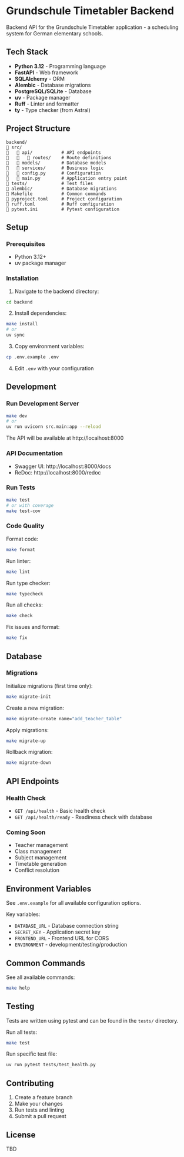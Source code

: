 # Grundschule Timetabler Backend

Backend API for the Grundschule Timetabler application - a scheduling system for German elementary schools.

## Tech Stack

- **Python 3.12** - Programming language
- **FastAPI** - Web framework
- **SQLAlchemy** - ORM
- **Alembic** - Database migrations
- **PostgreSQL/SQLite** - Database
- **uv** - Package manager
- **Ruff** - Linter and formatter
- **ty** - Type checker (from Astral)

## Project Structure

```
backend/
   src/
      api/           # API endpoints
         routes/    # Route definitions
      models/        # Database models
      services/      # Business logic
      config.py      # Configuration
      main.py        # Application entry point
   tests/             # Test files
   alembic/           # Database migrations
   Makefile           # Common commands
   pyproject.toml     # Project configuration
   ruff.toml          # Ruff configuration
   pytest.ini         # Pytest configuration
```

## Setup

### Prerequisites

- Python 3.12+
- uv package manager

### Installation

1. Navigate to the backend directory:
```bash
cd backend
```

2. Install dependencies:
```bash
make install
# or
uv sync
```

3. Copy environment variables:
```bash
cp .env.example .env
```

4. Edit `.env` with your configuration

## Development

### Run Development Server

```bash
make dev
# or
uv run uvicorn src.main:app --reload
```

The API will be available at http://localhost:8000

### API Documentation

- Swagger UI: http://localhost:8000/docs
- ReDoc: http://localhost:8000/redoc

### Run Tests

```bash
make test
# or with coverage
make test-cov
```

### Code Quality

Format code:
```bash
make format
```

Run linter:
```bash
make lint
```

Run type checker:
```bash
make typecheck
```

Run all checks:
```bash
make check
```

Fix issues and format:
```bash
make fix
```

## Database

### Migrations

Initialize migrations (first time only):
```bash
make migrate-init
```

Create a new migration:
```bash
make migrate-create name="add_teacher_table"
```

Apply migrations:
```bash
make migrate-up
```

Rollback migration:
```bash
make migrate-down
```

## API Endpoints

### Health Check

- `GET /api/health` - Basic health check
- `GET /api/health/ready` - Readiness check with database

### Coming Soon

- Teacher management
- Class management
- Subject management
- Timetable generation
- Conflict resolution

## Environment Variables

See `.env.example` for all available configuration options.

Key variables:
- `DATABASE_URL` - Database connection string
- `SECRET_KEY` - Application secret key
- `FRONTEND_URL` - Frontend URL for CORS
- `ENVIRONMENT` - development/testing/production

## Common Commands

See all available commands:
```bash
make help
```

## Testing

Tests are written using pytest and can be found in the `tests/` directory.

Run all tests:
```bash
make test
```

Run specific test file:
```bash
uv run pytest tests/test_health.py
```

## Contributing

1. Create a feature branch
2. Make your changes
3. Run tests and linting
4. Submit a pull request

## License

TBD